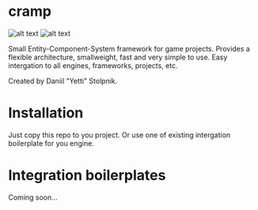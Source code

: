 # cramp

![alt text](https://i.ibb.co/FDqDk98/cramp-logo-small.png)
![alt text](https://i.ibb.co/WzcNHcP/ds-logo-small.png)

Small Entity-Component-System framework for game projects. Provides a flexible architecture, smallweight, fast and very simple to use.
Easy intergation to all engines, frameworks, projects, etc. 

Created by Daniil "Yetti" Stolpnik.

# Installation

Just copy this repo to you project. Or use one of existing intergation boilerplate for you engine.

# Integration boilerplates

Coming soon...